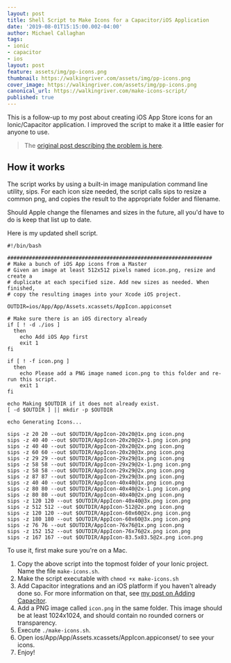 ```yaml
---
layout: post
title: Shell Script to Make Icons for a Capacitor/iOS Application
date: '2019-08-01T15:15:00.002-04:00'
author: Michael Callaghan
tags: 
- ionic 
- capacitor
- ios
layout: post
feature: assets/img/pp-icons.png
thumbnail: https://walkingriver.com/assets/img/pp-icons.png
cover_image: https://walkingriver.com/assets/img/pp-icons.png
canonical_url: https://walkingriver.com/make-icons-script/
published: true
---
```


This is a follow-up to my post about creating iOS App Store icons for an Ionic/Capacitor application. I improved the script to make it a little easier for anyone to use. 
<!--more-->

> The [original post describing the problem is here](https://walkingriver.com/make-icons/).

## How it works
The script works by using a built-in image manipulation command line utility, sips. For each icon size needed, the script calls sips to resize a common png, and copies the result to the appropriate folder and filename. 

Should Apple change the filenames and sizes in the future, all you'd have to do is keep that list up to date.

Here is my updated shell script. 

```
#!/bin/bash

##################################################################
# Make a bunch of iOS App icons from a Master
# Given an image at least 512x512 pixels named icon.png, resize and create a
# duplicate at each specified size. Add new sizes as needed. When finished,
# copy the resulting images into your Xcode iOS project.

OUTDIR=ios/App/App/Assets.xcassets/AppIcon.appiconset

# Make sure there is an iOS directory already
if [ ! -d ./ios ] 
  then
    echo Add iOS App first
    exit 1
fi

if [ ! -f icon.png ]
  then
    echo Please add a PNG image named icon.png to this folder and re-run this script.
    exit 1
fi

echo Making $OUTDIR if it does not already exist.
[ -d $OUTDIR ] || mkdir -p $OUTDIR

echo Generating Icons...

sips -z 20 20 --out $OUTDIR/AppIcon-20x20@1x.png icon.png
sips -z 40 40 --out $OUTDIR/AppIcon-20x20@2x-1.png icon.png
sips -z 40 40 --out $OUTDIR/AppIcon-20x20@2x.png icon.png
sips -z 60 60 --out $OUTDIR/AppIcon-20x20@3x.png icon.png
sips -z 29 29 --out $OUTDIR/AppIcon-29x29@1x.png icon.png
sips -z 58 58 --out $OUTDIR/AppIcon-29x29@2x-1.png icon.png
sips -z 58 58 --out $OUTDIR/AppIcon-29x29@2x.png icon.png
sips -z 87 87 --out $OUTDIR/AppIcon-29x29@3x.png icon.png
sips -z 40 40 --out $OUTDIR/AppIcon-40x40@1x.png icon.png
sips -z 80 80 --out $OUTDIR/AppIcon-40x40@2x-1.png icon.png
sips -z 80 80 --out $OUTDIR/AppIcon-40x40@2x.png icon.png
sips -z 120 120 --out $OUTDIR/AppIcon-40x40@3x.png icon.png
sips -z 512 512 --out $OUTDIR/AppIcon-512@2x.png icon.png
sips -z 120 120 --out $OUTDIR/AppIcon-60x60@2x.png icon.png
sips -z 180 180 --out $OUTDIR/AppIcon-60x60@3x.png icon.png
sips -z 76 76 --out $OUTDIR/AppIcon-76x76@1x.png icon.png
sips -z 152 152 --out $OUTDIR/AppIcon-76x76@2x.png icon.png
sips -z 167 167 --out $OUTDIR/AppIcon-83.5x83.5@2x.png icon.png
```

To use it, first make sure you're on a Mac.

1. Copy the above script into the topmost folder of your Ionic project. Name the file `make-icons.sh`.
1. Make the script executable with `chmod +x make-icons.sh`
1. Add Capacitor integrations and an iOS platform if you haven't already done so. For more information on that, see [my post on Adding Capacitor](https://walkingriver.com/ionic-3-to-4/).
1. Add a PNG image called `icon.png` in the same folder. This image should be at least 1024x1024, and should contain no rounded corners or transparency.
1. Execute `./make-icons.sh`.
1. Open ios/App/App/Assets.xcassets/AppIcon.appiconset/ to see your icons.
1. Enjoy!


